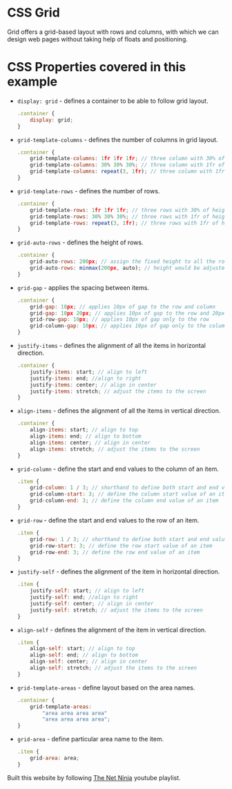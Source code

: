# CSS Grid

Grid offers a grid-based layout with rows and columns, with which we can design web pages without taking help of floats and positioning.

# CSS Properties covered in this example

* `display: grid` - defines a container to be able to follow grid layout.
    ```javascript
    .container {
        display: grid;
    }
    ```

* `grid-template-columns` - defines the number of columns in grid layout.
    ```javascript
    .container {
        grid-template-columns: 1fr 1fr 1fr; // three column with 30% of width
        grid-template-columns: 30% 30% 30%; // three column with 1fr of width
        grid-template-columns: repeat(3, 1fr); // three column with 1fr of width help of repeat function
    }
    ```

* `grid-template-rows` - defines the number of rows.
    ```javascript
    .container {
        grid-template-rows: 1fr 1fr 1fr; // three rows with 30% of height
        grid-template-rows: 30% 30% 30%; // three rows with 1fr of height
        grid-template-rows: repeat(3, 1fr); // three rows with 1fr of height help of repeat function
    }
    ```

* `grid-auto-rows` - defines the height of rows.
    ```javascript
    .container {
        grid-auto-rows: 200px; // assign the fixed height to all the rows
        grid-auto-rows: minmax(200px, auto); // height would be adjusted based on the content inside it but initial height of 200px
    }
    ```

* `grid-gap` - applies the spacing between items.
    ```javascript
    .container {
        grid-gap: 10px; // applies 10px of gap to the row and column 
        grid-gap: 10px 20px; // applies 10px of gap to the row and 20px to the column 
        grid-row-gap: 10px; // applies 10px of gap only to the row
        grid-column-gap: 10px; // applies 10px of gap only to the column
    }
    ```

* `justify-items` - defines the alignment of all the items in horizontal direction.
    ```javascript
    .container {
        justify-items: start; // align to left
        justify-items: end; //align to right
        justify-items: center; // align in center
        justify-items: stretch; // adjust the items to the screen
    }
    ```

* `align-items` - defines the alignment of all the items in vertical direction.
    ```javascript
    .container {
        align-items: start; // align to top
        align-items: end; // align to bottom 
        align-items: center; // align in center
        align-items: stretch; // adjust the items to the screen
    }
    ```

* `grid-column` - define the start and end values to the column of an item.
    ```javascript
    .item {
        grid-column: 1 / 3; // shorthand to define both start and end values
        grid-column-start: 3; // define the column start value of an item
        grid-column-end: 3; // define the column end value of an item
    }
    ```

* `grid-row` - define the start and end values to the row of an item.
    ```javascript
    .item {
        grid-row: 1 / 3; // shorthand to define both start and end values
        grid-row-start: 3; // define the row start value of an item
        grid-row-end: 3; // define the row end value of an item 
    }
    ```

* `justify-self` - defines the alignment of the item in horizontal direction.
    ```javascript
    .item {
        justify-self: start; // align to left
        justify-self: end; //align to right
        justify-self: center; // align in center
        justify-self: stretch; // adjust the items to the screen
    }
    ```

* `align-self` - defines the alignment of the item in vertical direction.
    ```javascript
    .item {
        align-self: start; // align to top
        align-self: end; // align to bottom 
        align-self: center; // align in center
        align-self: stretch; // adjust the items to the screen
    }
    ```

* `grid-template-areas` - define layout based on the area names.
    ```javascript
    .container {
        grid-template-areas: 
            "area area area area"
            "area area area area";
    }
    ```

* `grid-area` - define particular area name to the item.
    ```javascript
    .item {
        grid-area: area;
    }
    ```

Built this website by following [The Net Ninja](https://www.youtube.com/playlist?list=PL4cUxeGkcC9itC4TxYMzFCfveyutyPOCY) youtube playlist.